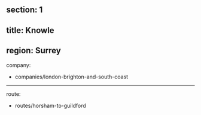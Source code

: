 section: 1
----
title: Knowle
----
region: Surrey
----
company:
- companies/london-brighton-and-south-coast
----
route:
- routes/horsham-to-guildford
